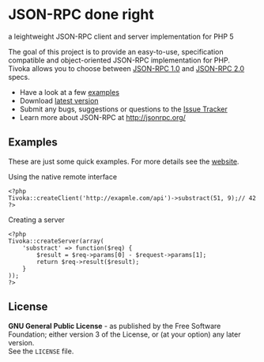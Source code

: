 # JSON-RPC done right #
a leightweight JSON-RPC client and server implementation for PHP 5

The goal of this project is to provide an easy-to-use, specification compatible and object-oriented JSON-RPC implementation for PHP.  
Tivoka allows you to choose between [JSON-RPC 1.0](http://json-rpc.org/wiki/specification) and [JSON-RPC 2.0](http://jsonrpc.org/specification) specs.

 - Have a look at a few [examples](http://marcelklehr.github.com/tivoka/)
 - Download [latest version](https://github.com/marcelklehr/tivoka/zipball/2.0.0)
 - Submit any bugs, suggestions or questions to the [Issue Tracker](http://github.com/marcelklehr/tivoka/issues)
 - Learn more about JSON-RPC at <http://jsonrpc.org/>

## Examples ##
These are just some quick examples. For more details see the [website](http://marcelklehr.github.com/tivoka/).

Using the native remote interface

```
<?php
Tivoka::createClient('http://exapmle.com/api')->substract(51, 9);// 42
?>
```

Creating a server

```
<?php
Tivoka::createServer(array(
	'substract' => function($req) {
		$result = $req->params[0] - $request->params[1];
		return $req->result($result);
	}
));
?>
```

## License ##
**GNU General Public License** - as published by the Free Software Foundation; either version 3 of the License, or (at your option) any later version.  
See the `LICENSE` file.